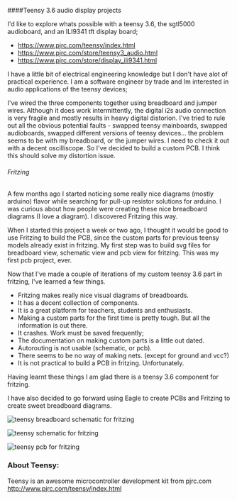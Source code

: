 ####Teensy 3.6 audio display projects

I'd like to explore whats possible with a teensy 3.6, the sgtl5000 audioboard, and an ILI9341 tft display board;
* https://www.pjrc.com/teensy/index.html
* https://www.pjrc.com/store/teensy3_audio.html
* https://www.pjrc.com/store/display_ili9341.html

I have a little bit of electrical engineering knowledge but I don't have alot of practical experience. I am a software engineer by trade and Im interested in audio applications of the teensy devices; 

I've wired the three components together using breadboard and jumper wires. Although it does work intermittently, the digital i2s audio connection is very fragile and mostly results in heavy digital distorion. I've tried to rule out all the obvious potential faults - swapped teensy mainboards, swapped audioboards, swapped different versions of teensy devices... the problem seems to be with my breadboard, or the jumper wires. I need to check it out with a decent oscilliscope. So I've decided to build a custom PCB. I think this should solve my distortion issue.    

###### Fritzing
A few months ago I started noticing some really nice diagrams (mostly arduino) flavor while searching for pull-up resistor solutions for arduino. I was curious about how people were creating these nice breadboard diagrams (I love a diagram). I discovered Fritzing this way. 

When I started this project a week or two ago, I thought it would be good to use Fritzing to build the PCB, since the custom parts for previous teensy models already exist in fritzing. My first step was to build svg files for breadboard view, schematic view and pcb view for fritzing. This was my first pcb project, ever. 

Now that I've made a couple of iterations of my custom teensy 3.6 part in fritzing, I've learned a few things. 
  * Fritzing makes really nice visual diagrams of breadboards.
  * It has a decent collection of components.
  * It is a great platform for teachers, students and enthusiasts. 
  * Making a custom parts for the first time is pretty tough. But all the information is out there.  
  * It crashes. Work must be saved frequently;    
  * The documentation on making custom parts is a little out dated.
  * Autorouting is not usable (schematic, or pcb).
  * There seems to be no way of making nets. (except for ground and vcc?)
  * It is not practical to build a PCB in fritzing. Unfortunately. 
  
Having learnt these things I am glad there is a teensy 3.6 component for fritzing.

I have also decided to go forward using Eagle to create PCBs and Fritzing to create sweet breadboard diagrams. 

![teensy breadboard schematic for fritzing](https://github.com/newdigate/teensy-3.6/blob/master/fritzing/png/teensy3-6_default_fritzing_breadboard.png?raw=true "teensy 3.6 breadboard schematic for fritzing")

![teensy schematic for fritzing](https://github.com/newdigate/teensy-3.6/blob/master/fritzing/png/teensy3-6_default_fritzing_schematic.png?raw=true "teensy 3.6 schematic for fritzing")

![teensy pcb for fritzing](https://github.com/newdigate/teensy-3.6/blob/master/fritzing/png/teensy3-6_default_fritzing_pcb.png?raw=true "teensy 3.6 schematic for fritzing")

### About Teensy:
Teensy is an awesome microcontroller development kit from pjrc.com http://www.pjrc.com/teensy/index.html
